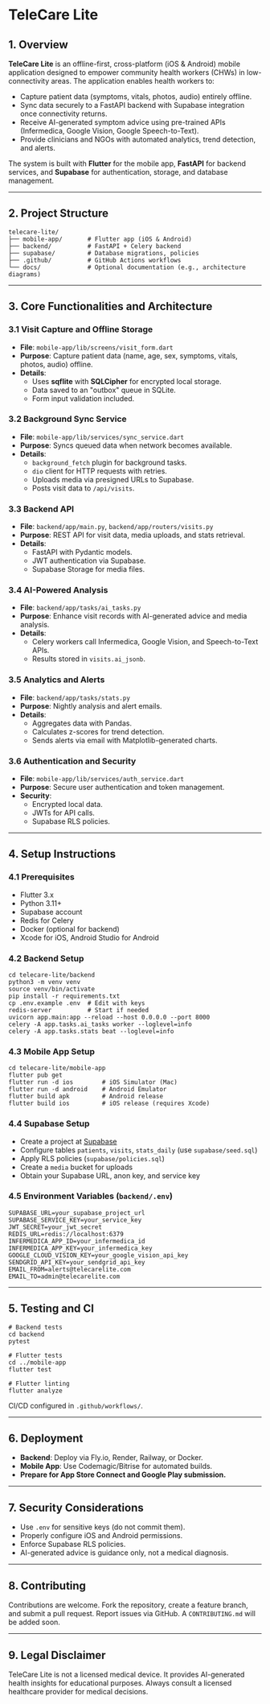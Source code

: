 # TeleCare Lite

## 1. Overview

**TeleCare Lite** is an offline-first, cross-platform (iOS & Android) mobile application designed to empower community health workers (CHWs) in low-connectivity areas. The application enables health workers to:

- Capture patient data (symptoms, vitals, photos, audio) entirely offline.
- Sync data securely to a FastAPI backend with Supabase integration once connectivity returns.
- Receive AI-generated symptom advice using pre-trained APIs (Infermedica, Google Vision, Google Speech-to-Text).
- Provide clinicians and NGOs with automated analytics, trend detection, and alerts.

The system is built with **Flutter** for the mobile app, **FastAPI** for backend services, and **Supabase** for authentication, storage, and database management.

---

## 2. Project Structure
```
telecare-lite/
├── mobile-app/       # Flutter app (iOS & Android)
├── backend/          # FastAPI + Celery backend
├── supabase/         # Database migrations, policies
├── .github/          # GitHub Actions workflows
└── docs/             # Optional documentation (e.g., architecture diagrams)
```

---

## 3. Core Functionalities and Architecture

### 3.1 Visit Capture and Offline Storage
- **File**: `mobile-app/lib/screens/visit_form.dart`
- **Purpose**: Capture patient data (name, age, sex, symptoms, vitals, photos, audio) offline.
- **Details**: 
  - Uses **sqflite** with **SQLCipher** for encrypted local storage.
  - Data saved to an "outbox" queue in SQLite.
  - Form input validation included.

### 3.2 Background Sync Service
- **File**: `mobile-app/lib/services/sync_service.dart`
- **Purpose**: Syncs queued data when network becomes available.
- **Details**:
  - `background_fetch` plugin for background tasks.
  - `dio` client for HTTP requests with retries.
  - Uploads media via presigned URLs to Supabase.
  - Posts visit data to `/api/visits`.

### 3.3 Backend API
- **File**: `backend/app/main.py`, `backend/app/routers/visits.py`
- **Purpose**: REST API for visit data, media uploads, and stats retrieval.
- **Details**:
  - FastAPI with Pydantic models.
  - JWT authentication via Supabase.
  - Supabase Storage for media files.

### 3.4 AI-Powered Analysis
- **File**: `backend/app/tasks/ai_tasks.py`
- **Purpose**: Enhance visit records with AI-generated advice and media analysis.
- **Details**:
  - Celery workers call Infermedica, Google Vision, and Speech-to-Text APIs.
  - Results stored in `visits.ai_jsonb`.

### 3.5 Analytics and Alerts
- **File**: `backend/app/tasks/stats.py`
- **Purpose**: Nightly analysis and alert emails.
- **Details**:
  - Aggregates data with Pandas.
  - Calculates z-scores for trend detection.
  - Sends alerts via email with Matplotlib-generated charts.

### 3.6 Authentication and Security
- **File**: `mobile-app/lib/services/auth_service.dart`
- **Purpose**: Secure user authentication and token management.
- **Security**:
  - Encrypted local data.
  - JWTs for API calls.
  - Supabase RLS policies.

---

## 4. Setup Instructions

### 4.1 Prerequisites
- Flutter 3.x
- Python 3.11+
- Supabase account
- Redis for Celery
- Docker (optional for backend)
- Xcode for iOS, Android Studio for Android

### 4.2 Backend Setup
```
cd telecare-lite/backend
python3 -m venv venv
source venv/bin/activate
pip install -r requirements.txt
cp .env.example .env  # Edit with keys
redis-server          # Start if needed
uvicorn app.main:app --reload --host 0.0.0.0 --port 8000
celery -A app.tasks.ai_tasks worker --loglevel=info
celery -A app.tasks.stats beat --loglevel=info
```

### 4.3 Mobile App Setup
```
cd telecare-lite/mobile-app
flutter pub get
flutter run -d ios        # iOS Simulator (Mac)
flutter run -d android    # Android Emulator
flutter build apk         # Android release
flutter build ios         # iOS release (requires Xcode)
```

### 4.4 Supabase Setup
- Create a project at [Supabase](https://app.supabase.com)
- Configure tables `patients`, `visits`, `stats_daily` (use `supabase/seed.sql`)
- Apply RLS policies (`supabase/policies.sql`)
- Create a `media` bucket for uploads
- Obtain your Supabase URL, anon key, and service key

### 4.5 Environment Variables (`backend/.env`)
```
SUPABASE_URL=your_supabase_project_url
SUPABASE_SERVICE_KEY=your_service_key
JWT_SECRET=your_jwt_secret
REDIS_URL=redis://localhost:6379
INFERMEDICA_APP_ID=your_infermedica_id
INFERMEDICA_APP_KEY=your_infermedica_key
GOOGLE_CLOUD_VISION_KEY=your_google_vision_api_key
SENDGRID_API_KEY=your_sendgrid_api_key
EMAIL_FROM=alerts@telecarelite.com
EMAIL_TO=admin@telecarelite.com
```

---

## 5. Testing and CI
```
# Backend tests
cd backend
pytest

# Flutter tests
cd ../mobile-app
flutter test

# Flutter linting
flutter analyze
```
CI/CD configured in `.github/workflows/`.

---

## 6. Deployment
- **Backend**: Deploy via Fly.io, Render, Railway, or Docker.
- **Mobile App**: Use Codemagic/Bitrise for automated builds.
- **Prepare for App Store Connect and Google Play submission.**

---

## 7. Security Considerations
- Use `.env` for sensitive keys (do not commit them).
- Properly configure iOS and Android permissions.
- Enforce Supabase RLS policies.
- AI-generated advice is guidance only, not a medical diagnosis.

---

## 8. Contributing
Contributions are welcome. Fork the repository, create a feature branch, and submit a pull request. Report issues via GitHub. A `CONTRIBUTING.md` will be added soon.

---

## 9. Legal Disclaimer
TeleCare Lite is not a licensed medical device. It provides AI-generated health insights for educational purposes. Always consult a licensed healthcare provider for medical decisions.

